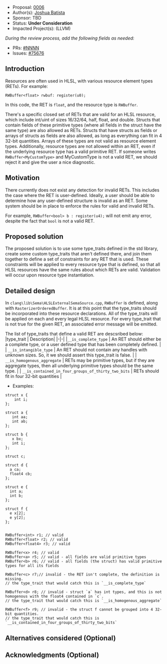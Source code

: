 * Proposal: [0006](0006-validating-resource-container-elements.md)
* Author(s): [Joshua Batista](https://github.com/bob80905)
* Sponsor: TBD
* Status: **Under Consideration**
* Impacted Project(s): (LLVM)

*During the review process, add the following fields as needed:*

* PRs: [#NNNN](https://github.com/microsoft/DirectXShaderCompiler/pull/NNNN)
* Issues: [#75676](https://github.com/llvm/llvm-project/issues/75676)

## Introduction
Resources are often used in HLSL, with various resource element types (RETs).
For example:
```
RWBuffer<float> rwbuf: register(u0);
```
In this code, the RET is `float`, and the resource type is `RWBuffer`.

There's a specific closed set of RETs that are valid for an HLSL
resource, which include int/uint of sizes 16/32/64, half, float, and double. Structs that
contain fields of these primitive types (where all fields in the struct have the same type)
are also allowed as RETs. Structs that have structs as fields or arrays of
structs as fields are also allowed, as long as everything can fit in 4 32-bit quantities.
Arrays of these types are not valid as resource element types. Additionally, resource types 
are not allowed within an RET, even if the underlying resource type has a valid
primitive RET. If someone writes `RWBuffer<MyCustomType>` and MyCustomType is
not a valid RET, we should reject it and give the user a nice diagnostic. 

## Motivation

There currently does not exist any detection for invalid RETs.
This includes the case where the RET is user-defined.
Ideally, a user should be able to determine how any user-defined structure is invalid as 
an RET. Some system should be in place to enforce the rules for valid and 
invalid RETs.

For example,
`RWBuffer<bool> b : register(u4);`
will not emit any error, despite the fact that `bool` is not a valid RET.

## Proposed solution

The proposed solution is to use some type_traits defined in the std library, create
some custom type_traits that aren't defined there, and join them together to define a 
set of constraints for any RET that is used. These constraints will be applied to
every resource type that is defined, so that all HLSL resources have the same rules
about which RETs are valid. Validation will occur upon resource type instantiation.

## Detailed design

In `clang\lib\Sema\HLSLExternalSemaSource.cpp`, `RWBuffer` is defined, along with `RasterizerOrderedBuffer`.
It is at this point that the type_traits should be incorporated into these resource declarations.
All of the type_traits will be applied on each and every legal HLSL resource. For every type_trait
that is not true for the given RET, an associated error message will be emitted.

The list of type_traits that define a valid RET are descsribed below:
|type_trait | Description|
|-|-|
|`__is_complete_type` | An RET should either be a complete type, or a user defined type that has been completely defined. |
| `__is_intangible_type` | An RET should not contain any handles with unknown sizes. So, it we should assert this type_trait is false. |
| `__is_homogenous_aggregate` | RETs may be primitive types, but if they are aggregate types, then all underlying primitive types should be the same type. |
| `__is_contained_in_four_groups_of_thirty_two_bits` | RETs should fit in four 32-bit quantities |



* Examples:
```
struct x {
	int i;
};

struct a {
   int aa;
   int ab;
};

struct b {
   x bx;
   int i;
};

struct c;

struct d {
  a ca;
  float4 cb;
};

struct e {
  int a;
  int b;
};

struct f {
  e x[2];
  e y[2];
};


RWBuffer<int> r1; // valid
RWBuffer<float> r2; // valid
RWBuffer<float4> r3; // valid

RWBuffer<x> r4; // valid
RWBuffer<a> r5; // valid - all fields are valid primitive types
RWBuffer<b> r6; // valid - all fields (the struct) has valid primitive types for all its fields

RWBuffer<c> r7;// invalid - the RET isn't complete, the definition is missing. 
// the type_trait that would catch this is `__is_complete_type`

RWBuffer<d> r8; // invalid - struct `a` has int types, and this is not homogenous with the float4 contained in `c`. 
// the type_trait that would catch this is `__is_homogenous_aggregate`

RWBuffer<f> r9; // invalid - the struct f cannot be grouped into 4 32-bit quantities.
// the type_trait that would catch this is `__is_contained_in_four_groups_of_thirty_two_bits`

```
## Alternatives considered (Optional)

## Acknowledgments (Optional)

<!-- {% endraw %} -->
